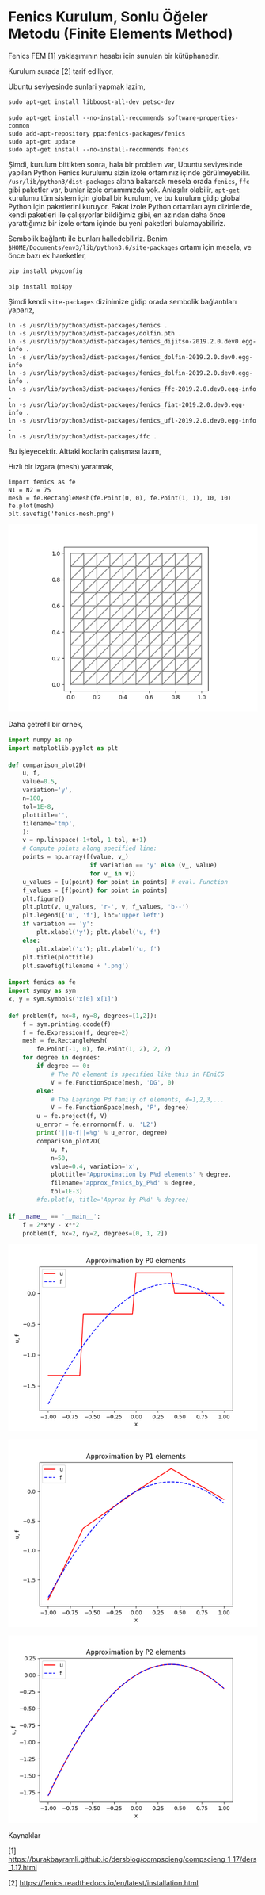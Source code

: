 # Fenics Kurulum, Sonlu Öğeler Metodu (Finite Elements Method)

Fenics FEM [1] yaklaşımının hesabı için sunulan bir kütüphanedir. 

Kurulum surada [2] tarif ediliyor,

Ubuntu seviyesinde sunlari yapmak lazim,

```
sudo apt-get install libboost-all-dev petsc-dev

sudo apt-get install --no-install-recommends software-properties-common
sudo add-apt-repository ppa:fenics-packages/fenics
sudo apt-get update
sudo apt-get install --no-install-recommends fenics
```

Şimdi, kurulum bittikten sonra, hala bir problem var, Ubuntu
seviyesinde yapılan Python Fenics kurulumu sizin izole ortamınız
içinde görülmeyebilir. `/usr/lib/python3/dist-packages` altına
bakarsak mesela orada `fenics`, `ffc` gibi paketler var, bunlar izole
ortamımızda yok. Anlaşılır olabilir, `apt-get` kurulumu tüm sistem
için global bir kurulum, ve bu kurulum gidip global Python için
paketlerini kuruyor. Fakat izole Python ortamları ayrı dizinlerde,
kendi paketleri ile çalışıyorlar bildiğimiz gibi, en azından
daha önce yarattığımız bir izole ortam içinde bu yeni paketleri
bulamayabiliriz.

Sembolik bağlantı ile bunları halledebiliriz. Benim `$HOME/Documents/env3/lib/python3.6/site-packages`
ortamı için mesela, ve önce bazı ek hareketler,

```
pip install pkgconfig

pip install mpi4py
```

Şimdi kendi `site-packages` dizinimize gidip orada sembolik bağlantıları yaparız,

```
ln -s /usr/lib/python3/dist-packages/fenics .
ln -s /usr/lib/python3/dist-packages/dolfin.pth .
ln -s /usr/lib/python3/dist-packages/fenics_dijitso-2019.2.0.dev0.egg-info .
ln -s /usr/lib/python3/dist-packages/fenics_dolfin-2019.2.0.dev0.egg-info 
ln -s /usr/lib/python3/dist-packages/fenics_dolfin-2019.2.0.dev0.egg-info .
ln -s /usr/lib/python3/dist-packages/fenics_ffc-2019.2.0.dev0.egg-info .
ln -s /usr/lib/python3/dist-packages/fenics_fiat-2019.2.0.dev0.egg-info .
ln -s /usr/lib/python3/dist-packages/fenics_ufl-2019.2.0.dev0.egg-info .
ln -s /usr/lib/python3/dist-packages/ffc .
```

Bu işleyecektir. Alttaki kodlarin çalışması lazım,

Hızlı bir izgara (mesh) yaratmak,


```
import fenics as fe
N1 = N2 = 75
mesh = fe.RectangleMesh(fe.Point(0, 0), fe.Point(1, 1), 10, 10)
fe.plot(mesh)
plt.savefig('fenics-mesh.png')
```

![](fenics-mesh.png)

Daha çetrefil bir örnek,

```python
import numpy as np
import matplotlib.pyplot as plt

def comparison_plot2D(
    u, f,           
    value=0.5,      
    variation='y',  
    n=100,          
    tol=1E-8,       
    plottitle='',   
    filename='tmp', 
    ):
    v = np.linspace(-1+tol, 1-tol, n+1)
    # Compute points along specified line:
    points = np.array([(value, v_)
                       if variation == 'y' else (v_, value)
                       for v_ in v])
    u_values = [u(point) for point in points] # eval. Function
    f_values = [f(point) for point in points]
    plt.figure()
    plt.plot(v, u_values, 'r-', v, f_values, 'b--')
    plt.legend(['u', 'f'], loc='upper left')
    if variation == 'y':
        plt.xlabel('y'); plt.ylabel('u, f')
    else:
        plt.xlabel('x'); plt.ylabel('u, f')
    plt.title(plottitle)
    plt.savefig(filename + '.png')

import fenics as fe
import sympy as sym
x, y = sym.symbols('x[0] x[1]')

def problem(f, nx=8, ny=8, degrees=[1,2]):
    f = sym.printing.ccode(f)
    f = fe.Expression(f, degree=2)
    mesh = fe.RectangleMesh(
        fe.Point(-1, 0), fe.Point(1, 2), 2, 2)
    for degree in degrees:
        if degree == 0:
            # The P0 element is specified like this in FEniCS
            V = fe.FunctionSpace(mesh, 'DG', 0)
        else:
            # The Lagrange Pd family of elements, d=1,2,3,...
            V = fe.FunctionSpace(mesh, 'P', degree)
        u = fe.project(f, V)
        u_error = fe.errornorm(f, u, 'L2')
        print('||u-f||=%g' % u_error, degree)
        comparison_plot2D(
            u, f,
            n=50,
            value=0.4, variation='x',
            plottitle='Approximation by P%d elements' % degree,
            filename='approx_fenics_by_P%d' % degree,
            tol=1E-3)
        #fe.plot(u, title='Approx by P%d' % degree)

if __name__ == '__main__':
    f = 2*x*y - x**2
    problem(f, nx=2, ny=2, degrees=[0, 1, 2])
```

![](approx_fenics_by_P0.png)

![](approx_fenics_by_P1.png)

![](approx_fenics_by_P2.png)

Kaynaklar

[1] https://burakbayramli.github.io/dersblog/compscieng/compscieng_1_17/ders_1.17.html

[2] https://fenics.readthedocs.io/en/latest/installation.html

